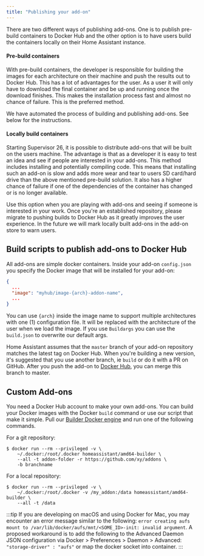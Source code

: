 ```yaml
---
title: "Publishing your add-on"
---
```


There are two different ways of publishing add-ons. One is to publish pre-build containers to Docker Hub and the other option is to have users build the containers locally on their Home Assistant instance.

#### Pre-build containers

With pre-build containers, the developer is responsible for building the images for each architecture on their machine and push the results out to Docker Hub. This has a lot of advantages for the user. As a user it will only have to download the final container and be up and running once the download finishes. This makes the installation process fast and almost no chance of failure. This is the preferred method.

We have automated the process of building and publishing add-ons. See below for the instructions.

#### Locally build containers

Starting Supervisor 26, it is possible to distribute add-ons that will be built on the users machine. The advantage is that as a developer it is easy to test an idea and see if people are interested in your add-ons. This method includes installing and potentially compiling code. This means that installing such an add-on is slow and adds more wear and tear to users SD card/hard drive than the above mentioned pre-build solution. It also has a higher chance of failure if one of the dependencies of the container has changed or is no longer available.

Use this option when you are playing with add-ons and seeing if someone is interested in your work. Once you're an established repository, please migrate to pushing builds to Docker Hub as it greatly improves the user experience. In the future we will mark locally built add-ons in the add-on store to warn users.

## Build scripts to publish add-ons to Docker Hub

All add-ons are simple docker containers. Inside your add-on `config.json` you specify the Docker image that will be installed for your add-on:

```json
{
  ...
  "image": "myhub/image-{arch}-addon-name",
  ...
}
```

You can use `{arch}` inside the image name to support multiple architectures with one (1) configuration file. It will be replaced with the architecture of the user when we load the image. If you use `Buildargs` you can use the `build.json` to overwrite our default args.

Home Assistant assumes that the `master` branch of your add-on repository matches the latest tag on Docker Hub. When you're building a new version, it's suggested that you use another branch, ie `build` or do it with a PR on GitHub. After you push the add-on to [Docker Hub](https://hub.docker.com/), you can merge this branch to master.

## Custom Add-ons

You need a Docker Hub account to make your own add-ons. You can build your Docker images with the Docker `build` command or use our script that make it simple. Pull our [Builder Docker engine][builder] and run one of the following commands.

For a git repository:

```shell
$ docker run --rm --privileged -v \
    ~/.docker:/root/.docker homeassistant/amd64-builder \
    --all -t addon-folder -r https://github.com/xy/addons \
    -b branchname
```

For a local repository:

```shell
$ docker run --rm --privileged -v \
    ~/.docker:/root/.docker -v /my_addon:/data homeassistant/amd64-builder \
    --all -t /data
```

:::tip
If you are developing on macOS and using Docker for Mac, you may encounter an error message similar to the following: `error creating aufs mount to /var/lib/docker/aufs/mnt/<SOME_ID>-init: invalid argument`. A proposed workaround is to add the following to the Advanced Daemon JSON configuration via Docker > Preferences > Daemon > Advanced: `"storage-driver" : "aufs"` or map the docker socket into container.
:::

[builder]: https://github.com/home-assistant/hassio-builder
